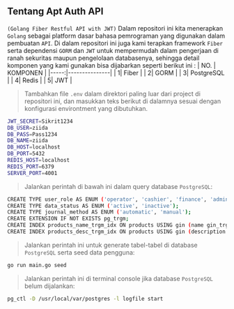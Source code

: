 ## Tentang Apt Auth API
`(Golang Fiber Restful API with JWT)`
Dalam repositori ini kita menerapkan `Golang` sebagai platform dasar bahasa pemrograman yang digunakan dalam pembuatan `API`.
Di dalam repositori ini juga kami terapkan framework `Fiber` serta dependensi `GORM` dan `JWT` untuk mempermudah dalam pengerjaan di ranah sekuritas maupun pengelolaan databasenya, sehingga detail komponen yang kami gunakan bisa dijabarkan seperti berikut ini :
| NO. | KOMPONEN       |
|-----:|---------------|
|     1| Fiber         |
|     2| GORM          |
|     3| PostgreSQL    |
|     4| Redis         |
|     5| JWT           |


>Tambahkan file `.env` dalam direktori paling luar dari project di repositori ini, dan masukkan teks berikut di dalamnya sesuai dengan konfigurasi environtment yang dibutuhkan.

```bash
JWT_SECRET=Sikrit1234
DB_USER=ziida
DB_PASS=Pass1234
DB_NAME=ziida
DB_HOST=localhost
DB_PORT=5432
REDIS_HOST=localhost
REDIS_PORT=6379
SERVER_PORT=4001
```

>Jalankan perintah di bawah ini dalam query database `PostgreSQL`:
```bash
CREATE TYPE user_role AS ENUM ('operator', 'cashier', 'finance', 'administrator');
CREATE TYPE data_status AS ENUM ('active', 'inactive');
CREATE TYPE journal_method AS ENUM ('automatic', 'manual');
CREATE EXTENSION IF NOT EXISTS pg_trgm;
CREATE INDEX products_name_trgm_idx ON products USING gin (name gin_trgm_ops);
CREATE INDEX products_desc_trgm_idx ON products USING gin (description gin_trgm_ops);
```

>Jalankan perintah ini untuk generate tabel-tabel di database `PostgreSQL` serta seed data pengguna:
```bash
go run main.go seed
```

>Jalankan perintah ini di terminal console jika database `PostgreSQL` belum dijalankan:
```bash
pg_ctl -D /usr/local/var/postgres -l logfile start
```